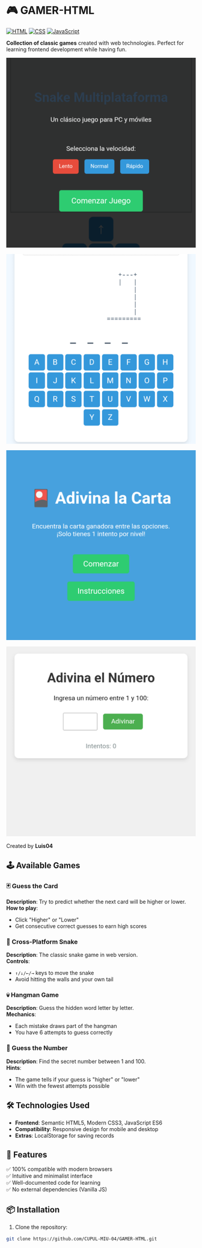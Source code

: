 # 🎮 GAMER-HTML

[![HTML](https://img.shields.io/badge/HTML5-E34F26?style=for-the-badge&logo=html5&logoColor=white)](https://developer.mozilla.org/es/docs/Web/HTML)
[![CSS](https://img.shields.io/badge/CSS3-1572B6?style=for-the-badge&logo=css3&logoColor=white)](https://developer.mozilla.org/es/docs/Web/CSS)
[![JavaScript](https://img.shields.io/badge/JavaScript-F7DF1E?style=for-the-badge&logo=javascript&logoColor=black)](https://developer.mozilla.org/es/docs/Web/JavaScript)

**Collection of classic games** created with web technologies. Perfect for learning frontend development while having fun.

![Repository screenshot](https://github.com/CUPUL-MIU-04/GAMER-HTML/blob/master/Snake-Multiplataforma/assets/Snake-Multiplataforma2.png)

![Repository screenshot](https://github.com/CUPUL-MIU-04/GAMER-HTML/blob/master/Juego-del-Ahorcado/assets/Juego-del-Ahorcado2.png)

![Repository screenshot](https://github.com/CUPUL-MIU-04/GAMER-HTML/blob/master/Adivina-la-Carta/assets/Adivina-la-Carta2.png)

![Repository screenshot](https://github.com/CUPUL-MIU-04/GAMER-HTML/blob/master/Adivina-el-N%C3%BAmero/assets/Adivina-el-N%C3%BAmero2.png)

Created by **Luis04**

## 🕹️ Available Games

### 🃏 Guess the Card
**Description**: Try to predict whether the next card will be higher or lower.  
**How to play**:
- Click "Higher" or "Lower"
- Get consecutive correct guesses to earn high scores

### 🐍 Cross-Platform Snake
**Description**: The classic snake game in web version.  
**Controls**:
- `↑/↓/←/→` keys to move the snake
- Avoid hitting the walls and your own tail

### 💀 Hangman Game
**Description**: Guess the hidden word letter by letter.  
**Mechanics**:
- Each mistake draws part of the hangman
- You have 6 attempts to guess correctly

### 🔢 Guess the Number
**Description**: Find the secret number between 1 and 100.  
**Hints**:
- The game tells if your guess is "higher" or "lower"
- Win with the fewest attempts possible

## 🛠️ Technologies Used
- **Frontend**: Semantic HTML5, Modern CSS3, JavaScript ES6
- **Compatibility**: Responsive design for mobile and desktop
- **Extras**: LocalStorage for saving records

## 🌟 Features
✅ 100% compatible with modern browsers  
✅ Intuitive and minimalist interface  
✅ Well-documented code for learning  
✅ No external dependencies (Vanilla JS)

## 📦 Installation
1. Clone the repository:
```bash
git clone https://github.com/CUPUL-MIU-04/GAMER-HTML.git
```
